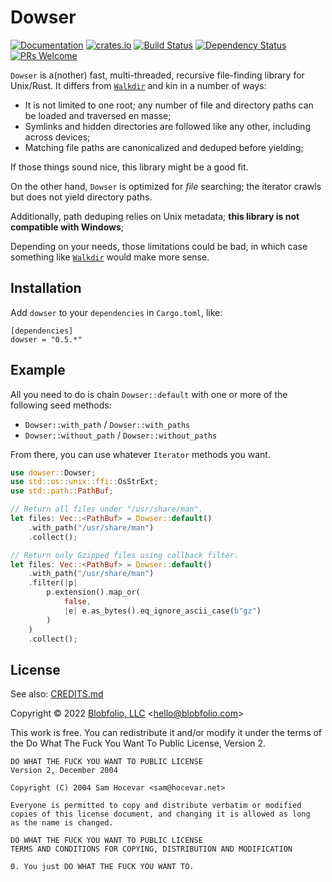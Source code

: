 # Dowser

[![Documentation](https://docs.rs/dowser/badge.svg)](https://docs.rs/dowser/)
[![crates.io](https://img.shields.io/crates/v/dowser.svg)](https://crates.io/crates/dowser)
[![Build Status](https://github.com/Blobfolio/dowser/workflows/Build/badge.svg)](https://github.com/Blobfolio/dowser/actions)
[![Dependency Status](https://deps.rs/repo/github/blobfolio/dowser/status.svg)](https://deps.rs/repo/github/blobfolio/dowser)
[![PRs Welcome](https://img.shields.io/badge/PRs-welcome-brightgreen.svg?style=flat-square)](https://github.com/Blobfolio/dowser)

`Dowser` is a(nother) fast, multi-threaded, recursive file-finding library for Unix/Rust. It differs from [`Walkdir`](https://crates.io/crates/walkdir) and kin in a number of ways:

* It is not limited to one root; any number of file and directory paths can be loaded and traversed en masse;
* Symlinks and hidden directories are followed like any other, including across devices;
* Matching file paths are canonicalized and deduped before yielding;

If those things sound nice, this library might be a good fit.

On the other hand, `Dowser` is optimized for _file_ searching; the iterator crawls but does not yield directory paths.

Additionally, path deduping relies on Unix metadata; **this library is not compatible with Windows**;

Depending on your needs, those limitations could be bad, in which case something like [`Walkdir`](https://crates.io/crates/walkdir) would make more sense.



## Installation

Add `dowser` to your `dependencies` in `Cargo.toml`, like:

```
[dependencies]
dowser = "0.5.*"
```



## Example

All you need to do is chain `Dowser::default` with one or more of the
following seed methods:

* `Dowser::with_path` / `Dowser::with_paths`
* `Dowser::without_path` / `Dowser::without_paths`

From there, you can use whatever `Iterator` methods you want.

```rust
use dowser::Dowser;
use std::os::unix::ffi::OsStrExt;
use std::path::PathBuf;

// Return all files under "/usr/share/man".
let files: Vec::<PathBuf> = Dowser::default()
    .with_path("/usr/share/man")
    .collect();

// Return only Gzipped files using callback filter.
let files: Vec::<PathBuf> = Dowser::default()
    .with_path("/usr/share/man")
    .filter(|p|
        p.extension().map_or(
            false,
            |e| e.as_bytes().eq_ignore_ascii_case(b"gz")
        )
    )
    .collect();
```



## License

See also: [CREDITS.md](CREDITS.md)

Copyright © 2022 [Blobfolio, LLC](https://blobfolio.com) &lt;hello@blobfolio.com&gt;

This work is free. You can redistribute it and/or modify it under the terms of the Do What The Fuck You Want To Public License, Version 2.

    DO WHAT THE FUCK YOU WANT TO PUBLIC LICENSE
    Version 2, December 2004
    
    Copyright (C) 2004 Sam Hocevar <sam@hocevar.net>
    
    Everyone is permitted to copy and distribute verbatim or modified
    copies of this license document, and changing it is allowed as long
    as the name is changed.
    
    DO WHAT THE FUCK YOU WANT TO PUBLIC LICENSE
    TERMS AND CONDITIONS FOR COPYING, DISTRIBUTION AND MODIFICATION
    
    0. You just DO WHAT THE FUCK YOU WANT TO.

